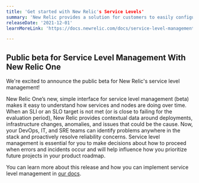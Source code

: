 ```yaml
---
title: 'Get started with New Relic's Service Levels'
summary: 'New Relic provides a solution for customers to easily configure, consume, and iterate on their SLIs and SLOs across all applications and infrastructure.'
releaseDate: '2021-12-01'
learnMoreLink: 'https://docs.newrelic.com/docs/service-level-management/intro-slm/'

---
```


## Public beta for Service Level Management With New Relic One

We're excited to announce the public beta for New Relic's service level management!

New Relic One’s new, simple interface for service level management (beta) makes it easy to understand how services and nodes are doing over time. When an SLI or an SLO target is not met (or is close to failing for the evaluation period), New Relic provides contextual data around deployments, infrastructure changes, anomalies, and issues that could be the cause. Now, your DevOps, IT, and SRE teams can identify problems anywhere in the stack and proactively resolve reliability concerns. Service level management is essential for you to make decisions about how to proceed when errors and incidents occur and will help influence how you prioritize future projects in your product roadmap.

You can learn more about this release and how you can implement service level management in [our docs](https://docs.newrelic.com/docs/service-level-management/intro-slm).
